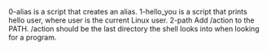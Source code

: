 0-alias is a script that creates an alias.
1-hello_you is a script that prints hello user, where user is the current Linux user.
2-path Add /action to the PATH. /action should be the last directory the shell looks into when looking for a program.
